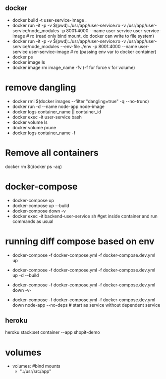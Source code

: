 ## docker

- docker build -t user-service-image .
- docker run -it -p -v $(pwd):./usr/app/user-service:ro -v /usr/app/user-service/node_modules -p 8001:4000 --name user-service user-service-image # ro (read only bind mount, do docker can write to file system)
- docker run -it -p -v $(pwd):./usr/app/user-service:ro -v /usr/app/user-service/node_modules --env-file ./env -p 8001:4000 --name user-service user-service-image # ro (passing env var to docker container)
- docker ps
- docker image ls
- docker image rm image_name -fv (-f for force v for volume)

# remove dangling

- docker rmi $(docker images --filter "dangling=true" -q --no-trunc)
- docker run -d --name node-app node-image
- docker logs container_name || container_id
- docker exec -it user-service bash
- docker volume ls
- docker volume prune
- docker logs container_name -f

# Remove all containers

docker rm $(docker ps -aq)

# docker-compose

- docker-compose up
- docker-compose up --build
- docker-compose down -v
- docker exec -it backend-user-service sh #get inside container and run commands as usual

# running diff compose based on env

- docker-compose -f docker-compose.yml -f docker-compose.dev.yml up
- docker-compose -f docker-compose.yml -f docker-compose.dev.yml up -d --build

- docker-compose -f docker-compose.yml -f docker-compose.dev.yml down -v-
- docker-compose -f docker-compose.yml -f docker-compose.dev.yml down node-app --no-deps # start as service without dependent service

## heroku

heroku stack:set container --app shopit-demo

# volumes

- volumes: #bind mounts
  - ".:/usr/src/app"
